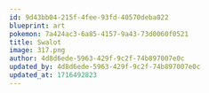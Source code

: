 ```yaml
---
id: 9d43bb04-215f-4fee-93fd-40570deba022
blueprint: art
pokemon: 7a424ac3-6a85-4157-9a43-73d0060f0521
title: Swalot
image: 317.png
author: 4d8d6ede-5963-429f-9c2f-74b897007e0c
updated_by: 4d8d6ede-5963-429f-9c2f-74b897007e0c
updated_at: 1716492823
---
```

